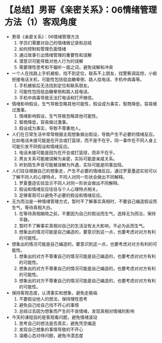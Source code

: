 # 【总结】男哥《亲密关系》：06情绪管理方法（1）客观角度

-   男哥《亲密关系》：06情绪管理方法
    1.  学员们需要对自己的情绪做记录和总结
    2.  如何控制和管理负面情绪
    3.  通过故事引出情绪管理的重要性和误解
    4.  潜意识可能导致对他人行为的误解
    5.  需要理性思考和不偏听一面之词，避免误解和冲突
-   一个人在找路上手机被偷，找不到定位，联系不上朋友，找警察调监控，小偷拒接电话关机，可能性包括低血糖晕倒、路人挂电话、手机中病毒等。
    1.  手机被偷后无法找到定位和联系朋友。
    2.  可能性包括低血糖晕倒和路人挂电话。
    3.  手机中病毒导致无法打电话和打开微信。
-   情绪影响假设，生气导致忽略其他可能性，假设成为事实，智商降低，容易做过激事。
    1.  情绪影响假设，生气导致忽略其他可能性。
    2.  智商降低，容易做过激事。
    3.  假设成为事实，导致不尊重他人。
-   人们在日常生活中常常根据主观想象做出假设，导致产生不必要的情绪反应。比如电话未接可能是在开会或打篮球，而不是不在乎。同一事件在不同人身上可能引发不同假设和情绪反应。
    1.  电话未接可能是因为在开会或打篮球，而非不在乎。
    2.  男女关系可能被误解为亲密，实际可能是亲戚关系。
    3.  听到陌生声音可能被误解为外遇，实际可能是同事加班。
-   人们往往根据自己的想象走，产生不必要的情绪反应。通过罗夏墨迹实验可以了解不同人的心理特点，不同人对同一形状会做出不同解释。
    1.  罗夏墨迹实验显示不同人对同一形状会做出不同解释。
    2.  假设和情绪反应往往与个人心理特点相关。
    3.  足够客观可以避免不必要的假设和情绪反应。
-   无为而治是一种情绪管理方式，暂时不了解事实真相时，不要自己编造假设而生气，等待真相大白。
    1.  在等待真相揭晓之前，不要因为自己的假设而生气，选择无为而治，保持平静。
    2.  暂时不了解事实真相对自己的生活没有太大影响，不必为此而生气。
    3.  想象出的情况可能是自己编造的，要意识到这一点，也要考虑对对方有利的可能性。
-   想象出的情况可能是自己编造的，要意识到这一点，也要考虑对对方有利的可能性。
    1.  想象出的对方不尊重自己的情况可能是自己编造的，也要考虑对对方有利的可能性。
    2.  想象出的对方不尊重自己的情况可能是自己编造的，也要考虑对对方有利的可能性。
    3.  想象出的对方不尊重自己的情况可能是自己编造的，也要考虑对对方有利的可能性。
-   保持客观态度，认清事实和想象，避免走极端
    1.  不要假设他人的想法，保持理性思考
    2.  避免自己给自己找不开心的事情
    3.  总结过去因为想象而产生的不良情绪，发现真相对情绪的影响
-   今天的课程目的是客观看问题，避免情绪波动
    1.  思考自己的想法是否真实，避免凭空编造
    2.  发现自己想象的事情导致的不开心
    3.  温暖心态对待问题，避免冷漠态度